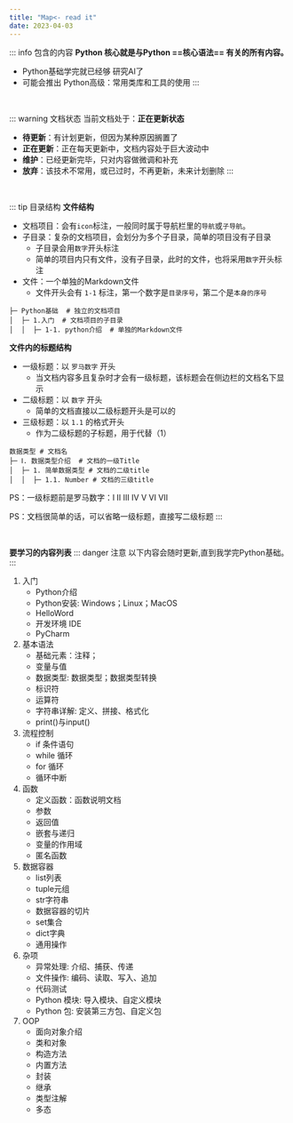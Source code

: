 ```yaml
---
title: "Map<- read it"
date: 2023-04-03
---
```

::: info 包含的内容
**Python 核心就是与Python ==核心语法== 有关的所有内容。**
- Python基础学完就已经够 研究AI了
- 可能会推出 Python高级：常用类库和工具的使用
:::
<br>


::: warning 文档状态
当前文档处于：**正在更新状态**
- **待更新**：有计划更新，但因为某种原因搁置了
- **正在更新**：正在每天更新中，文档内容处于巨大波动中
- **维护**：已经更新完毕，只对内容做微调和补充
- **放弃**：该技术不常用，或已过时，不再更新，未来计划删除
:::

<br>

::: tip 目录结构
**文件结构**
- 文档项目：会有`icon`标注，一般同时属于导航栏里的`导航`或`子导航`。
- 子目录：复杂的文档项目，会划分为多个子目录，简单的项目没有子目录
   - 子目录会用`数字`开头标注
   - 简单的项目内只有文件，没有子目录，此时的文件，也将采用`数字`开头标注
- 文件：一个单独的Markdown文件
   - 文件开头会有 `1-1` 标注，第一个数字是`目录序号`，第二个是`本身的序号`
```
├─ Python基础  # 独立的文档项目
│  ├─ 1.入门  # 文档项目的子目录
│  │  ├─ 1-1. python介绍  # 单独的Markdown文件
```    
**文件内的标题结构**
- 一级标题：以 `罗马数字` 开头
   - 当文档内容多且复杂时才会有一级标题，该标题会在侧边栏的文档名下显示
- 二级标题：以 `数字` 开头
   - 简单的文档直接以二级标题开头是可以的
- 三级标题：以 `1.1` 的格式开头
   - 作为二级标题的子标题，用于代替（1）
```
数据类型 # 文档名
├─ Ⅰ. 数据类型介绍  # 文档的一级Title
│  ├─ 1. 简单数据类型 # 文档的二级title
│  │  ├─ 1.1. Number # 文档的三级title
``` 

PS：一级标题前是罗马数字：Ⅰ Ⅱ Ⅲ  Ⅳ Ⅴ Ⅵ Ⅶ  

PS：文档很简单的话，可以省略一级标题，直接写二级标题
:::


<br>

**要学习的内容列表**
::: danger 注意
   以下内容会随时更新,直到我学完Python基础。
:::

   1. 入门
      - Python介绍
      - Python安装: Windows；Linux；MacOS
      - HelloWord
      - 开发环境 IDE
      - PyCharm
   2. 基本语法
      - 基础元素：注释；
      - 变量与值
      - 数据类型: 数据类型；数据类型转换
      - 标识符
      - 运算符
      - 字符串详解: 定义、拼接、格式化
      - print()与input()
   3. 流程控制 
      - if 条件语句
      - while 循环
      - for 循环
      - 循环中断
   4. 函数
      - 定义函数：函数说明文档
      - 参数
      - 返回值
      - 嵌套与递归
      - 变量的作用域
      - 匿名函数
   5. 数据容器
      - list列表
      - tuple元组
      - str字符串
      - 数据容器的切片
      - set集合
      - dict字典
      - 通用操作
   6. 杂项
      - 异常处理: 介绍、捕获、传递
      - 文件操作: 编码、读取、写入、追加
      - 代码测试
      - Python 模块: 导入模块、自定义模块
      - Python 包: 安装第三方包、自定义包
   7. OOP
      - 面向对象介绍
      - 类和对象
      - 构造方法
      - 内置方法
      - 封装
      - 继承
      - 类型注解
      - 多态